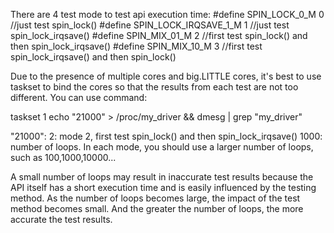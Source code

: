 There are 4 test mode to test api execution time:
#define SPIN_LOCK_0_M           0 //just test spin_lock()
#define SPIN_LOCK_IRQSAVE_1_M   1 //just test spin_lock_irqsave()
#define SPIN_MIX_01_M           2 //first test spin_lock() and then spin_lock_irqsave()
#define SPIN_MIX_10_M           3 //first test spin_lock_irqsave() and then spin_lock()

Due to the presence of multiple cores and big.LITTLE cores, it's best to use taskset to bind the cores so that the results from each test are not too different.
You can use command:

taskset 1 echo "21000" > /proc/my_driver && dmesg | grep "my_driver"

"21000":
   2: mode 2, first test spin_lock() and then spin_lock_irqsave()
1000: number of loops. In each mode, you should use a larger number of loops, such as 100,1000,10000...

A small number of loops may result in inaccurate test results because the API itself has a short execution time and is easily influenced by the testing method. As the number of loops becomes large, the impact of the test method becomes small. And the greater the number of loops, the more accurate the test results.
